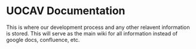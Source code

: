 # UOCAV Documentation
This is where our development process and any other relavent information is stored. This will serve as the main wiki for all information instead of google docs, confluence, etc.
